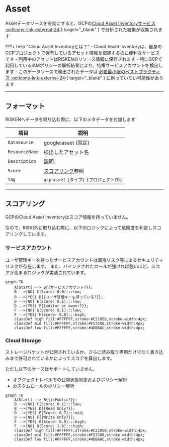 # Asset

Assetデータソースを有効にすると、GCPの[Cloud Asset Inventoryサービス :octicons-link-external-24:](https://cloud.google.com/asset-inventory/docs/overview){ target="_blank" } で分析された結果が収集されます

???+ help "Cloud Asset Inventoryとは？"
    - Cloud Asset Inventoryは、自身のGCPプロジェクトで保有しているアセット情報を把握するのに便利なサービスです
        - 利用中のアセットはRISKENのリソース情報に保存されます
    - 特にGCPで利用しているIAMポリシーの解析結果により、特権サービスアカウントを検出します
        - このデータソースで検出されたデータは [必要最小限のベストプラクティス :octicons-link-external-24:](https://cloud.google.com/iam/docs/using-iam-securely){ target="_blank" } に則っていない可能性があります

---

## フォーマット

RISKENへデータを取り込む際に、以下のメタデータを付加します

| 項目            | 説明                                      |
| -------------- | ---------------------------------------- |
| `DataSource`   | google:asset (固定)                       |
| `ResourceName` | 検出したアセット名                          |
| `Description`  | 説明                                      |
| `Score`        | [スコアリング](/google/asset#_2)参照        |
| `Tag`          | `gcp` `asset` `{タイプ}` `{プロジェクトID}` |

---

## スコアリング

GCPのCloud Asset Inventoryはスコア情報を持っていません。

なので、RISKENに取り込む際に、以下のロジックによって危険度を判定しスコアリングしています。

### サービスアカウント

ユーザ管理キーを持ったサービスアカウントは漏洩リスク等によるセキュリティリスクが存在します。
また、バインドされたロールが強ければ強いほど、スコアが高まるロジックが実装されています。

```mermaid
graph TD
    A[Start] --> B{{サービスアカウント?}};
    B -->|NO| C[Score: 0.0]:::low;
    B -->|YES| D{{ユーザ管理キーも持っている?}};
    D -->|NO| E[Score: 0.1]:::low;
    D -->|YES| F{{editor or owner?}};
    F -->|NO| G[Score: 0.1]:::low;
    F -->|YES| H[Score: 0.8]:::high;
    classDef high fill:#FFFFFF,stroke:#C2185B,stroke-width:4px;
    classDef mid fill:#FFFFFF,stroke:#F57C00,stroke-width:4px;
    classDef low fill:#FFFFFF,stroke:#4DB6AC,stroke-width:4px;
```

### Cloud Storage

ストレージバケットが公開されているか、さらに読み取り専用だけでなく書き込みまで許可されているかによってスコアを算出します。

ただし以下のケースはサポートしていません。

- オブジェクトレベルでの公開状態判定およびポリシー解析
- カスタムロールのポリシー解析

```mermaid
graph TD
    A[Start] --> B{{isPublic?}};
    B -->|NO| C[Score: 0.1]:::low;
    B -->|YES| D{{Read Only?}};
    D -->|YES| E[Score: 0.7]:::mid;
    D -->|NO| F{{Write Only?}};
    F -->|YES| G[Score: 0.9]:::high;
    F -->|NO| H[Score: 1.0]:::high;
    classDef high fill:#FFFFFF,stroke:#C2185B,stroke-width:4px;
    classDef mid fill:#FFFFFF,stroke:#F57C00,stroke-width:4px;
    classDef low fill:#FFFFFF,stroke:#4DB6AC,stroke-width:4px;
```
